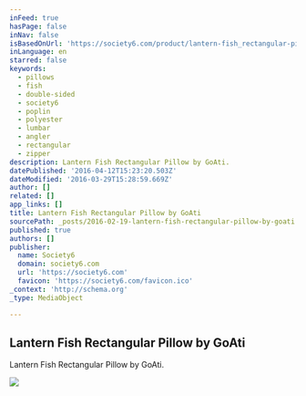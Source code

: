 ```yaml
---
inFeed: true
hasPage: false
inNav: false
isBasedOnUrl: 'https://society6.com/product/lantern-fish_rectangular-pillow#66=444'
inLanguage: en
starred: false
keywords:
  - pillows
  - fish
  - double-sided
  - society6
  - poplin
  - polyester
  - lumbar
  - angler
  - rectangular
  - zipper
description: Lantern Fish Rectangular Pillow by GoAti.
datePublished: '2016-04-12T15:23:20.503Z'
dateModified: '2016-03-29T15:28:59.669Z'
author: []
related: []
app_links: []
title: Lantern Fish Rectangular Pillow by GoAti
sourcePath: _posts/2016-02-19-lantern-fish-rectangular-pillow-by-goati.md
published: true
authors: []
publisher:
  name: Society6
  domain: society6.com
  url: 'https://society6.com'
  favicon: 'https://society6.com/favicon.ico'
_context: 'http://schema.org'
_type: MediaObject

---
```

<article style=""><h1>Lantern Fish Rectangular Pillow by GoAti</h1><p>Lantern Fish Rectangular Pillow by GoAti.</p><img src="https://s3-us-west-2.amazonaws.com/the-grid-img/p/df72cb165958ea225065654a5ac224811cc31cb9.jpg" /></article>